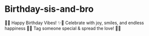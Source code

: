 # Birthday-sis-and-bro
🎉✨ Happy Birthday Vibes! ✨🎉 Celebrate with joy, smiles, and endless happiness 💖🥳 Tag someone special &amp; spread the love! 💌💫
